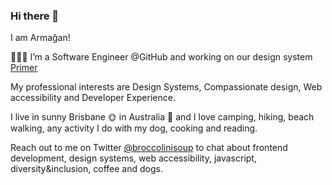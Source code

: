 ### Hi there 👋

I am Armağan! 

👩🏼‍💻 I’m a Software Engineer @GitHub and working on our design system [Primer](https://primer.style/)

My professional interests are Design Systems, Compassionate design, Web accessibility and Developer Experience.

I live in sunny Brisbane 🌞 in Australia 🦘 and I love camping, hiking, beach walking, any activity I do with my dog, cooking and reading.  

Reach out to me on Twitter [@broccolinisoup](https://twitter.com/broccolinisoup) to chat about frontend development, design systems, web accessibility, javascript, diversity&inclusion, coffee and dogs. 

<!--
**broccolinisoup/broccolinisoup** is a ✨ _special_ ✨ repository because its `README.md` (this file) appears on your GitHub profile.

Here are some ideas to get you started:

- 🔭 I’m currently working at @Github as a software engineer and working on our design system @primer which is the description of my dream job 🌱
- 🌱 I’m currently learning 
- 👯 I’m looking to collaborate on ...
- 🤔 I’m looking for help with ...
- 💬 Ask me about ...
- 📫 How to reach me: ...
- 😄 Pronouns: ...
- ⚡ Fun fact: ...
-->
